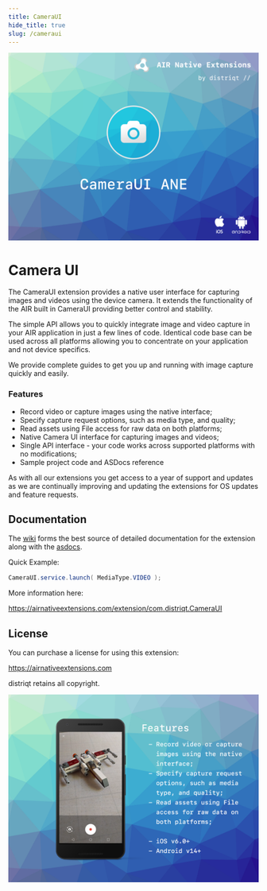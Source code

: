 ```yaml
---
title: CameraUI
hide_title: true
slug: /cameraui
---
```



![](images/hero.png)

# Camera UI

The CameraUI extension provides a native user interface for capturing images and videos using the device camera.
It extends the functionality of the AIR built in CameraUI providing better control and stability.

The simple API allows you to quickly integrate image and video capture in your AIR application in just a few lines of code.
Identical code base can be used across all platforms allowing you to concentrate on your application and not device specifics.

We provide complete guides to get you up and running with image capture quickly and easily.

### Features

- Record video or capture images using the native interface;
- Specify capture request options, such as media type, and quality;
- Read assets using File access for raw data on both platforms;
- Native Camera UI interface for capturing images and videos;
- Single API interface - your code works across supported platforms with no modifications;
- Sample project code and ASDocs reference

As with all our extensions you get access to a year of support and updates as we are continually improving and updating the extensions for OS updates and feature requests.


## Documentation

The [wiki](https://github.com/distriqt/ANE-CameraUI/wiki) forms the best source of detailed documentation for the extension along with the [asdocs](http://docs.airnativeextensions.com/cameraui/docs). 

Quick Example: 

```actionscript
CameraUI.service.launch( MediaType.VIDEO );
```

More information here:

https://airnativeextensions.com/extension/com.distriqt.CameraUI


## License

You can purchase a license for using this extension:

https://airnativeextensions.com

distriqt retains all copyright.


![](images/promo.png)

